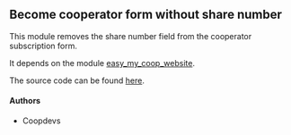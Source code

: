 ## Become cooperator form without share number

This module removes the share number field from the cooperator subscription form.

It depends on the module [easy_my_coop_website](https://pypi.org/project/odoo12-addon-easy-my-coop-website/).

The source code can be found [here](https://git.coopdevs.org/coopdevs/odoo/odoo-addons/odoo-addons).

#### Authors

* Coopdevs
